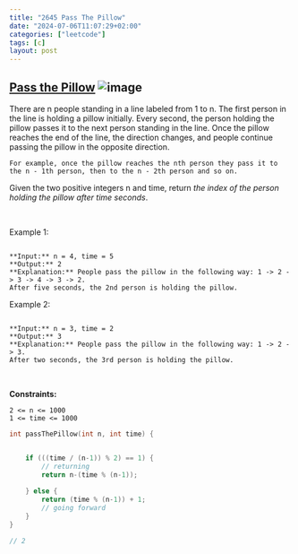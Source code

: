 ```yaml
---
title: "2645 Pass The Pillow"
date: "2024-07-06T11:07:29+02:00"
categories: ["leetcode"]
tags: [c]
layout: post
---
```


## [Pass the Pillow](https://leetcode.com/problems/pass-the-pillow) ![image](https://img.shields.io/badge/Difficulty-Easy-brightgreen)

There are n people standing in a line labeled from 1 to n. The first person in the line is holding a pillow initially. Every second, the person holding the pillow passes it to the next person standing in the line. Once the pillow reaches the end of the line, the direction changes, and people continue passing the pillow in the opposite direction.

	For example, once the pillow reaches the nth person they pass it to the n - 1th person, then to the n - 2th person and so on.

Given the two positive integers n and time, return *the index of the person holding the pillow after *time* seconds*.

 

Example 1:

```

**Input:** n = 4, time = 5
**Output:** 2
**Explanation:** People pass the pillow in the following way: 1 -> 2 -> 3 -> 4 -> 3 -> 2.
After five seconds, the 2nd person is holding the pillow.

```

Example 2:

```

**Input:** n = 3, time = 2
**Output:** 3
**Explanation:** People pass the pillow in the following way: 1 -> 2 -> 3.
After two seconds, the 3rd person is holding the pillow.

```

 

**Constraints:**

	2 <= n <= 1000
	1 <= time <= 1000

```c
int passThePillow(int n, int time) {


    if (((time / (n-1)) % 2) == 1) {
        // returning
        return n-(time % (n-1));
        
    } else {
        return (time % (n-1)) + 1;
        // going forward
    }
}

// 2
```